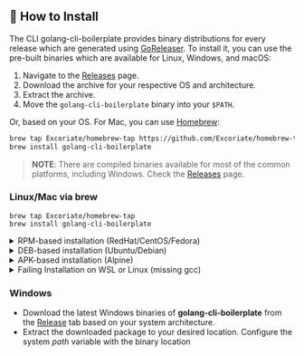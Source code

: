 ## 🔧 How to Install

The CLI golang-cli-boilerplate provides binary distributions for every release which are generated using [GoReleaser](https://goreleaser.com/). To install it, you can use the pre-built binaries which are available for Linux, Windows, and macOS:
1. Navigate to the [Releases](https://github.com/Excoriate/golang-cli-boilerplate/releases) page.
2. Download the archive for your respective OS and architecture.
3. Extract the archive.
4. Move the `golang-cli-boilerplate` binary into your `$PATH`.

Or, based on your OS. For Mac, you can use [Homebrew](https://brew.sh/):

```bash
brew tap Excoriate/homebrew-tap https://github.com/Excoriate/homebrew-tap.git
brew install golang-cli-boilerplate
```
>**NOTE**: There are compiled binaries available for most of the common platforms, including Windows. Check the
[Releases](https://github.com/Excoriate/golang-cli-boilerplate/releases) page.

### Linux/Mac via brew

```
brew tap Excoriate/homebrew-tap
brew install golang-cli-boilerplate
```

<details>
  <summary>RPM-based installation (RedHat/CentOS/Fedora)</summary>

**32 bit:**
  <!---x-release-please-start-version-->
  ```
  curl -LO https://github.com/Excoriate/golang-cli-boilerplate/releases/download/v0.3.14/golang-cli-boilerplate_386.rpm
  sudo rpm -ivh golang-cli-boilerplate_386.rpm
  ```
  <!---x-release-please-end-->

**64 bit:**

  <!---x-release-please-start-version-->
  ```
  curl -LO https://github.com/Excoriate/golang-cli-boilerplate/releases/download/v0.3.14/golang-cli-boilerplate_amd64.rpm
  sudo rpm -ivh -i golang-cli-boilerplate_amd64.rpm
  ```
  <!---x-release-please-end-->
</details>

<details>
  <summary>DEB-based installation (Ubuntu/Debian)</summary>

**32 bit:**
  <!---x-release-please-start-version-->
  ```
  curl -LO https://github.com/Excoriate/golang-cli-boilerplate/releases/download/v0.3.14/golang-cli-boilerplate_386.deb
  sudo dpkg -i golang-cli-boilerplate_386.deb
  ```
  <!---x-release-please-end-->
**64 bit:**

  <!---x-release-please-start-version-->
  ```
  curl -LO https://github.com/Excoriate/golang-cli-boilerplate/releases/download/v0.3.14/golang-cli-boilerplate_amd64.deb
  sudo dpkg -i golang-cli-boilerplate_amd64.deb
  ```
  <!---x-release-please-end-->
</details>

<details>

  <summary>APK-based installation (Alpine)</summary>

**32 bit:**
  <!---x-release-please-start-version-->
  ```
  curl -LO https://github.com/Excoriate/golang-cli-boilerplate/releases/download/v0.3.14/golang-cli-boilerplate_386.apk
  apk add golang-cli-boilerplate_386.apk
  ```
  <!---x-release-please-end-->
**64 bit:**
  <!---x-release-please-start-version-->
  ```
  curl -LO https://github.com/Excoriate/golang-cli-boilerplate/releases/download/v0.3.14/golang-cli-boilerplate_amd64.apk
  apk add golang-cli-boilerplate_amd64.apk
  ```
  <!---x-release-please-end-->x
</details>

<details>
  <summary>Failing Installation on WSL or Linux (missing gcc)</summary>
  When installing Homebrew on WSL or Linux, you may encounter the following error:

  ```
  ==> Installing golang-cli-boilerplate from golang-cli-boilerplate-ai/golang-cli-boilerplate Error: The following formula cannot be installed from a bottle and must be
  built from the source. golang-cli-boilerplate Install Clang or run brew install gcc.
  ```

If you install gcc as suggested, the problem will persist. Therefore, you need to install the build-essential package.
  ```
     sudo apt-get update
     sudo apt-get install build-essential
  ```
</details>


### Windows

* Download the latest Windows binaries of **golang-cli-boilerplate** from the [Release](https://github.com/Excoriate/golang-cli-boilerplate/releases)
  tab based on your system architecture.
* Extract the downloaded package to your desired location. Configure the system *path* variable with the binary location
